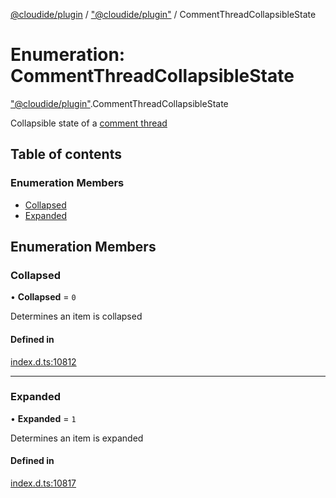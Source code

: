 [@cloudide/plugin](../README.md) / ["@cloudide/plugin"](../modules/_cloudide_plugin_.md) / CommentThreadCollapsibleState

# Enumeration: CommentThreadCollapsibleState

["@cloudide/plugin"](../modules/_cloudide_plugin_.md).CommentThreadCollapsibleState

Collapsible state of a [comment thread](#CommentThread)

## Table of contents

### Enumeration Members

- [Collapsed](cloudide_plugin_.CommentThreadCollapsibleState.md#collapsed)
- [Expanded](cloudide_plugin_.CommentThreadCollapsibleState.md#expanded)

## Enumeration Members

### Collapsed

• **Collapsed** = ``0``

Determines an item is collapsed

#### Defined in

[index.d.ts:10812](https://github.com/shuyaqian/cloudide-plugin-api/blob/26b31b9/index.d.ts#L10812)

___

### Expanded

• **Expanded** = ``1``

Determines an item is expanded

#### Defined in

[index.d.ts:10817](https://github.com/shuyaqian/cloudide-plugin-api/blob/26b31b9/index.d.ts#L10817)
